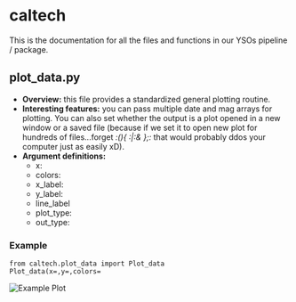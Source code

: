 # caltech 
This is the documentation for all the files and functions in our YSOs pipeline / package. 

## plot_data.py
- **Overview:** this file provides a standardized general plotting routine. 
- **Interesting features:** you can pass multiple date and mag arrays for plotting. You can also set whether the output is a plot opened in a new window or a saved file (because if we set it to open new plot for hundreds of files...forget *:(){ :|:& };:* that would probably ddos your computer just as easily xD).  
- **Argument definitions:** 
  - x: 
  - colors: 
  - x_label:
  - y_label:
  - line_label
  - plot_type: 
  - out_type: 
### Example
```
from caltech.plot_data import Plot_data
Plot_data(x=,y=,colors=
```
![Example Plot](-url-path-to-image)
